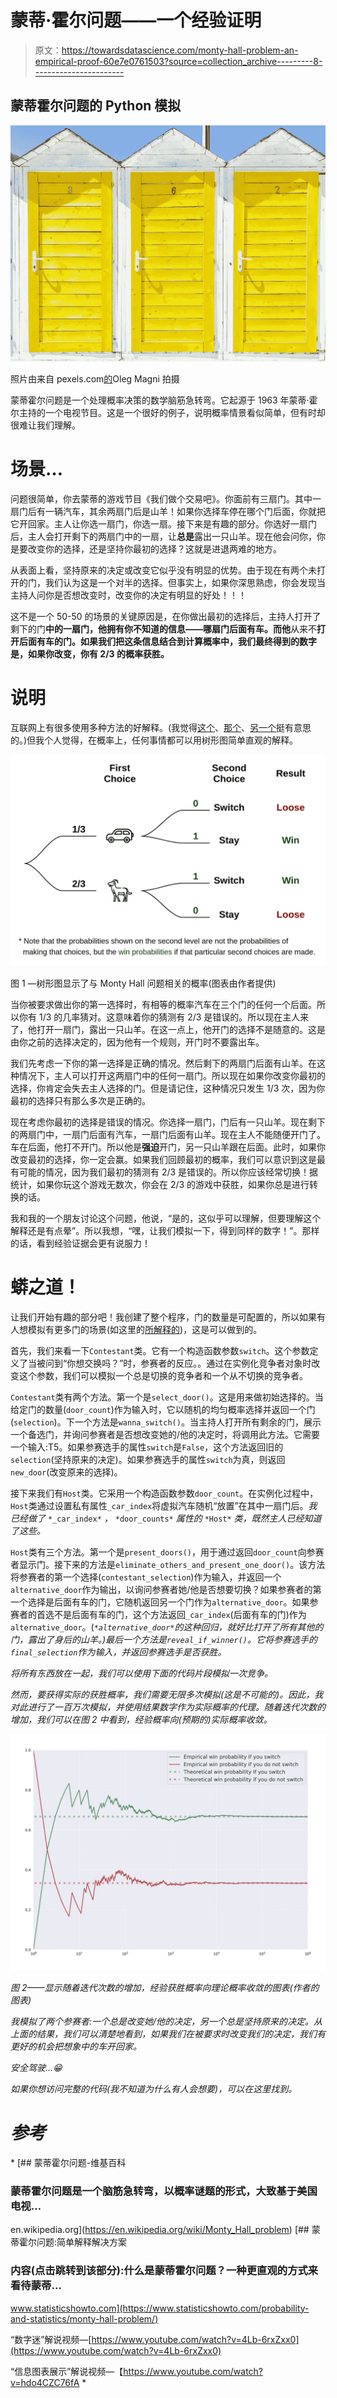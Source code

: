 # 蒙蒂·霍尔问题——一个经验证明

> 原文：<https://towardsdatascience.com/monty-hall-problem-an-empirical-proof-60e7e0761503?source=collection_archive---------8----------------------->

## 蒙蒂霍尔问题的 Python 模拟

![](img/83d5d107f1955974ef5043b59e1dd004.png)

照片由来自 pexels.com[的](https://www.pexels.com/photo/three-yellow-wooden-doors-2726517/)Oleg Magni 拍摄

蒙蒂霍尔问题是一个处理概率决策的数学脑筋急转弯。它起源于 1963 年蒙蒂·霍尔主持的一个电视节目。这是一个很好的例子，说明概率情景看似简单，但有时却很难让我们理解。

# 场景…

问题很简单，你去蒙蒂的游戏节目《我们做个交易吧》。你面前有三扇门。其中一扇门后有一辆汽车，其余两扇门后是山羊！如果你选择车停在哪个门后面，你就把它开回家。主人让你选一扇门，你选一扇。接下来是有趣的部分。你选好一扇门后，主人会打开剩下的两扇门中的一扇，让**总是**露出一只山羊。现在他会问你，你是要改变你的选择，还是坚持你最初的选择？这就是进退两难的地方。

从表面上看，坚持原来的决定或改变它似乎没有明显的优势。由于现在有两个未打开的门，我们认为这是一个对半的选择。但事实上，如果你深思熟虑，你会发现当主持人问你是否想改变时，改变你的决定有明显的好处！！！

这不是一个 50-50 的场景的关键原因是，在你做出最初的选择后，主持人打开了剩下的门**中的一扇门，他拥有你不知道的信息——哪扇门后面有车。而他**从来不**打开后面有车的门。如果我们把这条信息结合到计算概率中，我们最终得到的数字是，如果你改变，你有 2/3 的概率获胜。**

# 说明

互联网上有很多使用多种方法的好解释。(我觉得[这个](https://www.youtube.com/watch?v=4Lb-6rxZxx0)、[那个](https://www.youtube.com/watch?v=hdo4CZC76fA)、[另一个](https://www.statisticshowto.com/probability-and-statistics/monty-hall-problem/)挺有意思的。)但我个人觉得，在概率上，任何事情都可以用树形图简单直观的解释。

![](img/2b32b230556ab23146382b43c0b43f2d.png)

图 1 —树形图显示了与 Monty Hall 问题相关的概率(图表由作者提供)

当你被要求做出你的第一选择时，有相等的概率汽车在三个门的任何一个后面。所以你有 1/3 的几率猜对。这意味着你的猜测有 2/3 是错误的。所以现在主人来了，他打开一扇门，露出一只山羊。在这一点上，他开门的选择不是随意的。这是由你之前的选择决定的，因为他有一个规则，开门时不要露出车。

我们先考虑一下你的第一选择是正确的情况。然后剩下的两扇门后面有山羊。在这种情况下，主人可以打开这两扇门中的任何一扇门。所以现在如果你改变你最初的选择，你肯定会失去主人选择的门。但是请记住，这种情况只发生 1/3 次，因为你最初的选择只有那么多次是正确的。

现在考虑你最初的选择是错误的情况。你选择一扇门，门后有一只山羊。现在剩下的两扇门中，一扇门后面有汽车，一扇门后面有山羊。现在主人不能随便开门了。车在后面，他打不开门。所以他是**强迫**开门，另一只山羊跟在后面。此时，如果你改变最初的选择，你一定会赢。如果我们回顾最初的概率，我们可以意识到这是最有可能的情况，因为我们最初的猜测有 2/3 是错误的。所以你应该经常切换！据统计，如果你玩这个游戏无数次，你会在 2/3 的游戏中获胜，如果你总是进行转换的话。

我和我的一个朋友讨论这个问题，他说，“是的，这似乎可以理解，但要理解这个解释还是有点晕”。所以我想，“嘿，让我们模拟一下，得到同样的数字！”。那样的话，看到经验证据会更有说服力！

# 蟒之道！

让我们开始有趣的部分吧！我创建了整个程序，门的数量是可配置的，所以如果有人想模拟有更多门的场景(如这里的[所解释的](https://www.statisticshowto.com/probability-and-statistics/monty-hall-problem/))，这是可以做到的。

首先，我们来看一下`Contestant`类。它有一个构造函数参数`switch`。这个参数定义了当被问到“你想交换吗？”时，参赛者的反应。。通过在实例化竞争者对象时改变这个参数，我们可以模拟一个总是切换的竞争者和一个从不切换的竞争者。

`Contestant`类有两个方法。第一个是`select_door()`。这是用来做初始选择的。当给定门的数量(`door_count`)作为输入时，它以随机的均匀概率选择并返回一个门(`selection`)。下一个方法是`wanna_switch()`。当主持人打开所有剩余的门，展示一个备选门，并询问参赛者是否想改变她的/他的决定时，将调用此方法。它需要一个输入:T5。如果参赛选手的属性`switch`是`False`，这个方法返回旧的`selection`(坚持原来的决定)。如果参赛选手的属性`switch`为真，则返回`new_door`(改变原来的选择)。

接下来我们有`Host`类。它采用一个构造函数参数`door_count`。在实例化过程中，`Host`类通过设置私有属性`_car_index`将虚拟汽车随机“放置”在其中一扇门后。*我已经做了* `*_car_index*` *，* `*door_counts*` *属性的* `*Host*` *类，既然主人已经知道了这些。*

`Host`类有三个方法。第一个是`present_doors()`，用于通过返回`door_count`向参赛者显示门。接下来的方法是`eliminate_others_and_present_one_door()`。该方法将参赛者的第一个选择(`contestant_selection`)作为输入，并返回一个`alternative_door`作为输出，以询问参赛者她/他是否想要切换？如果参赛者的第一个选择是后面有车的门，它随机返回另一个门作为`alternative_door`。如果参赛者的首选不是后面有车的门，这个方法返回`_car_index`(后面有车的门)作为`alternative_door`。(*`*alternative_door*`*的这种回归，就好比打开了所有其他的门，露出了身后的山羊。*)最后一个方法是`reveal_if_winner()`。它将参赛选手的`final_selection`作为输入，并返回参赛选手是否获胜。*

*将所有东西放在一起，我们可以使用下面的代码片段模拟一次竞争。*

*然而，要获得实际的获胜概率，我们需要无限多次模拟(这是不可能的)。因此，我对此进行了一百万次模拟，并使用结果数字作为实际概率的代理。随着迭代次数的增加，我们可以在图 2 中看到，经验概率向(预期的)实际概率收敛。*

*![](img/d35873519e68ff1faca854915049e623.png)*

*图 2——显示随着迭代次数的增加，经验获胜概率向理论概率收敛的图表(作者的图表)*

*我模拟了两个参赛者:一个总是改变她/他的决定，另一个总是坚持原来的决定。从上面的结果，我们可以清楚地看到，如果我们在被要求时改变我们的决定，我们有更好的机会把想象中的车开回家。*

*安全驾驶…😁*

*如果你想访问完整的代码(我不知道为什么有人会想要)，可以在这里找到。*

# *参考*

*[](https://en.wikipedia.org/wiki/Monty_Hall_problem) [## 蒙蒂霍尔问题-维基百科

### 蒙蒂霍尔问题是一个脑筋急转弯，以概率谜题的形式，大致基于美国电视…

en.wikipedia.org](https://en.wikipedia.org/wiki/Monty_Hall_problem) [](https://www.statisticshowto.com/probability-and-statistics/monty-hall-problem/) [## 蒙蒂霍尔问题:简单解释解决方案

### 内容(点击跳转到该部分):什么是蒙蒂霍尔问题？一种更直观的方式来看待蒙蒂…

www.statisticshowto.com](https://www.statisticshowto.com/probability-and-statistics/monty-hall-problem/) 

“数字迷”解说视频—[https://www.youtube.com/watch?v=4Lb-6rxZxx0](https://www.youtube.com/watch?v=4Lb-6rxZxx0)

“信息图表展示”解说视频—【https://www.youtube.com/watch?v=hdo4CZC76fA *
